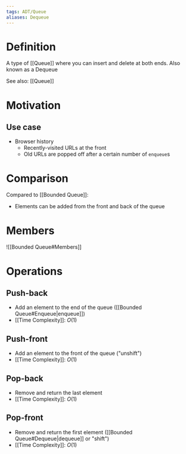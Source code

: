 ```yaml
---
tags: ADT/Queue
aliases: Dequeue
---
```


# Definition
A type of [[Queue]] where you can insert and delete at both ends. Also known as a Dequeue

See also: [[Queue]]

# Motivation
## Use case
- Browser history
	- Recently-visited URLs at the front
	- Old URLs are popped off after a certain number of `enqueue`s

# Comparison
Compared to [[Bounded Queue]]:
<ul class="breakdown">
	<li class="pro">Elements can be added from the front and back of the queue</li>
</ul>

# Members
![[Bounded Queue#Members]]

# Operations
## Push-back
- Add an element to the end of the queue ([[Bounded Queue#Enqueue|enqueue]])
- [[Time Complexity]]: $O(1)$

## Push-front
- Add an element to the front of the queue ("unshift")
- [[Time Complexity]]: $O(1)$

## Pop-back
- Remove and return the last element
- [[Time Complexity]]: $O(1)$

## Pop-front
- Remove and return the first element ([[Bounded Queue#Dequeue|dequeue]] or "shift")
- [[Time Complexity]]: $O(1)$
